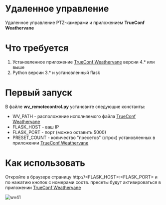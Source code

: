 # Удаленное управление

Удаленное управление PTZ-камерами и приложением **TrueConf Weathervane**

# Что требуется

1. Установленное приложение [TrueConf Weathervane](https://trueconf.ru/products/weathervane.html) версии 4.* или выше
2. Python версии 3.* и установленный flask 

# Первый запуск

В файле **wv_remotecontrol.py** установите следующие константы:

- WV_PATH - расположение исполняемого файла [TrueConf Weathervane](https://trueconf.ru/products/weathervane.html)
- FLASK_HOST - ваш IP
- FLASK_PORT - порт (можно оставить 5000)
- PRESET_COUNT - количество "пресетов" (строк) установленных в приложении [TrueConf Weathervane](https://trueconf.ru/products/weathervane.html)

# Как использовать

Откройте в браузере страницу http://<FLASK_HOST>:<FLASK_PORT> и по нажатию кнопок с номерами соотв. пресеты будут активироваться в приложении [TrueConf Weathervane](https://trueconf.ru/products/weathervane.html)

![wv41](https://user-images.githubusercontent.com/33928051/49642618-a9d6e680-fa24-11e8-9c8a-8df292f723a3.png)
